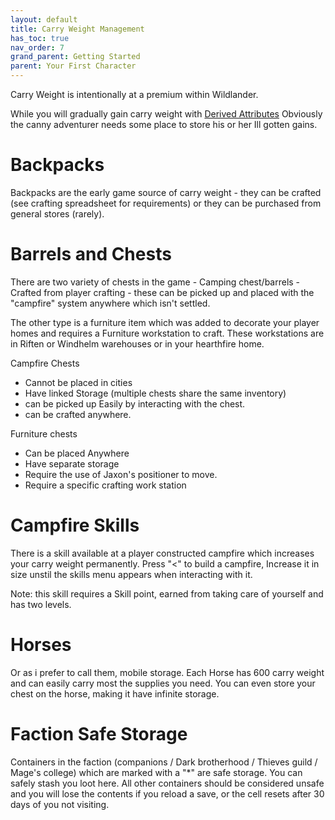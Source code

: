 ```yaml
---
layout: default
title: Carry Weight Management
has_toc: true
nav_order: 7
grand_parent: Getting Started
parent: Your First Character
---
```


Carry Weight is intentionally at a premium within Wildlander. 

While you will gradually gain carry weight with [Derived Attributes](..\6-MechanicsAnaylsis\DA.html) Obviously the canny adventurer needs some place to store his or her Ill gotten gains.

# Backpacks

Backpacks are the early game source of carry weight - they can be crafted (see crafting spreadsheet for requirements) or they can be purchased from general stores (rarely).

# Barrels and Chests

There are two variety of chests in the game - Camping chest/barrels - Crafted from player crafting - these can be picked up and placed with the "campfire" system anywhere which isn't settled.

The other type is a furniture item which was added to decorate your player homes and requires a Furniture workstation to craft. These workstations are in Riften or Windhelm warehouses or in your hearthfire home.

Campfire Chests
* Cannot be placed in cities
* Have linked Storage (multiple chests share the same inventory)
* can be picked up Easily by interacting with the chest.
* can be crafted anywhere.

Furniture chests
* Can be placed Anywhere
* Have separate storage 
* Require the use of Jaxon's positioner to move.
* Require a specific crafting work station


# Campfire Skills

There is a skill available at a player constructed campfire which increases your carry weight permanently. Press "<" to build a campfire, Increase it in size unstil the skills menu appears when interacting with it. 

Note: this skill requires a Skill point, earned from taking care of yourself and has two levels.

# Horses

Or as i prefer to call them, mobile storage. Each Horse has 600 carry weight and can easily carry most the supplies you need. You can even store your chest on the horse, making it have infinite storage.

# Faction Safe Storage

Containers in the faction (companions / Dark brotherhood / Thieves guild / Mage's college) which are marked with a "*" are safe storage. You can safely stash you loot here. All other containers should be considered unsafe and you will lose the contents if you reload a save, or the cell resets after 30 days of you not visiting.

